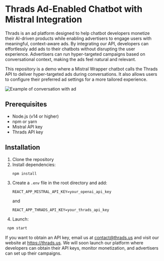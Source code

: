 # Thrads Ad-Enabled Chatbot with Mistral Integration

Thrads is an ad platform designed to help chatbot developers monetize their AI-driven products while enabling advertisers to engage users with meaningful, context-aware ads. By integrating our API, developers can effortlessly add ads to their chatbots without disrupting the user experience. Advertisers can run hyper-targeted campaigns based on conversational context, making the ads feel natural and relevant.

This repository is a demo where a Mistral Wrapper chatbot calls the Thrads API to deliver hyper-targeted ads during conversations. It also allows users to configure their preferred ad settings for a more tailored experience.

![Example of conversation with ad](thrads-chatbot-image-example)

## Prerequisites

- Node.js (v14 or higher)
- npm or yarn
- Mistral API key 
- Thrads API key

## Installation

1. Clone the repository
2. Install dependencies:
   ```bash
   npm install
   ```
3. Create a `.env` file in the root directory and add:
   ```
   REACT_APP_MISTRAL_API_KEY=your_openai_api_key
   ```
   and
   ```
   REACT_APP_THRADS_API_KEY=your_thrads_api_key
   ```
4. Launch:
  ```bash
   npm start
   ```
If you want to obtain an API key, email us at contact@thrads.us and visit our website at https://thrads.us. We will soon launch our platform where developers can obtain their API keys, monitor monetization, and advertisers can set up their campaigns.
